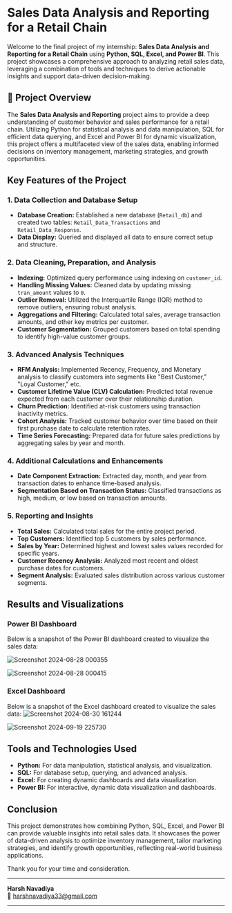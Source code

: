 
# **Sales Data Analysis and Reporting for a Retail Chain**

Welcome to the final project of my internship: **Sales Data Analysis and Reporting for a Retail Chain** using **Python, SQL, Excel, and Power BI**. This project showcases a comprehensive approach to analyzing retail sales data, leveraging a combination of tools and techniques to derive actionable insights and support data-driven decision-making.

## 🌟 **Project Overview**
The **Sales Data Analysis and Reporting** project aims to provide a deep understanding of customer behavior and sales performance for a retail chain. Utilizing Python for statistical analysis and data manipulation, SQL for efficient data querying, and Excel and Power BI for dynamic visualization, this project offers a multifaceted view of the sales data, enabling informed decisions on inventory management, marketing strategies, and growth opportunities.

## **Key Features of the Project**

### **1. Data Collection and Database Setup**
- **Database Creation:** Established a new database (`Retail_db`) and created two tables: `Retail_Data_Transactions` and `Retail_Data_Response`.
- **Data Display:** Queried and displayed all data to ensure correct setup and structure.

### **2. Data Cleaning, Preparation, and Analysis**
- **Indexing:** Optimized query performance using indexing on `customer_id`.
- **Handling Missing Values:** Cleaned data by updating missing `tran_amount` values to `0`.
- **Outlier Removal:** Utilized the Interquartile Range (IQR) method to remove outliers, ensuring robust analysis.
- **Aggregations and Filtering:** Calculated total sales, average transaction amounts, and other key metrics per customer.
- **Customer Segmentation:** Grouped customers based on total spending to identify high-value customer groups.

### **3. Advanced Analysis Techniques**
- **RFM Analysis:** Implemented Recency, Frequency, and Monetary analysis to classify customers into segments like "Best Customer," "Loyal Customer," etc.
- **Customer Lifetime Value (CLV) Calculation:** Predicted total revenue expected from each customer over their relationship duration.
- **Churn Prediction:** Identified at-risk customers using transaction inactivity metrics.
- **Cohort Analysis:** Tracked customer behavior over time based on their first purchase date to calculate retention rates.
- **Time Series Forecasting:** Prepared data for future sales predictions by aggregating sales by year and month.

### **4. Additional Calculations and Enhancements**
- **Date Component Extraction:** Extracted day, month, and year from transaction dates to enhance time-based analysis.
- **Segmentation Based on Transaction Status:** Classified transactions as high, medium, or low based on transaction amounts.

### **5. Reporting and Insights**
- **Total Sales:** Calculated total sales for the entire project period.
- **Top Customers:** Identified top 5 customers by sales performance.
- **Sales by Year:** Determined highest and lowest sales values recorded for specific years.
- **Customer Recency Analysis:** Analyzed most recent and oldest purchase dates for customers.
- **Segment Analysis:** Evaluated sales distribution across various customer segments.

## **Results and Visualizations**

### **Power BI Dashboard**
Below is a snapshot of the Power BI dashboard created to visualize the sales data:

![Screenshot 2024-08-28 000355](https://github.com/user-attachments/assets/1f381293-1e75-48e0-8b27-11c3727fbfb1)

![Screenshot 2024-08-28 000415](https://github.com/user-attachments/assets/59cf7209-a23e-4864-a808-c76c86c80a52)


### **Excel Dashboard**
Below is a snapshot of the Excel dashboard created to visualize the sales data:
![Screenshot 2024-08-30 161244](https://github.com/user-attachments/assets/b7f4549e-2514-4dff-84d4-e06022568ed3)

![Screenshot 2024-09-19 225730](https://github.com/user-attachments/assets/8e3cd63f-b05a-4c5c-ae00-49798af65c52)



## **Tools and Technologies Used**
- **Python:** For data manipulation, statistical analysis, and visualization.
- **SQL:** For database setup, querying, and advanced analysis.
- **Excel:** For creating dynamic dashboards and data visualization.
- **Power BI:** For interactive, dynamic data visualization and dashboards.

## **Conclusion**
This project demonstrates how combining Python, SQL, Excel, and Power BI can provide valuable insights into retail sales data. It showcases the power of data-driven analysis to optimize inventory management, tailor marketing strategies, and identify growth opportunities, reflecting real-world business applications.

Thank you for your time and consideration.

---

**Harsh Navadiya**  
📧 harshnavadiya33@gmail.com

---
